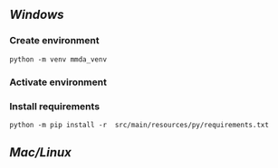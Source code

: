 
## *Windows*
### Create environment
```shell
python -m venv mmda_venv
```
### Activate environment

### Install requirements
```shell
python -m pip install -r  src/main/resources/py/requirements.txt
```

## *Mac/Linux*
